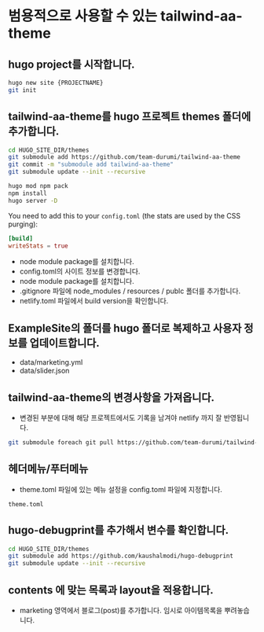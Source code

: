 # 범용적으로 사용할 수 있는 tailwind-aa-theme

## hugo project를 시작합니다. 

```bash
hugo new site {PROJECTNAME}
git init

```

## tailwind-aa-theme를 hugo 프로젝트 themes 폴더에 추가합니다.

```bash
cd HUGO_SITE_DIR/themes
git submodule add https://github.com/team-durumi/tailwind-aa-theme
git commit -m "submodule add tailwind-aa-theme"
git submodule update --init --recursive
```


```bash
hugo mod npm pack
npm install
hugo server -D
```

You need to add this to your `config.toml` (the stats are used by the CSS purging):

```toml
[build]
writeStats = true
```
- node module package를 설치합니다. 
- config.toml의 사이트 정보를 변경합니다. 
- node module package를 설치합니다. 
- .gitignore 파일에 node_modules / resources / publc 폴더를 추가합니다. 
- netlify.toml 파일에서 build version을 확인합니다.


## ExampleSite의 폴더를 hugo 폴더로 복제하고 사용자 정보를 업데이트합니다. 

- data/marketing.yml
- data/slider.json

## tailwind-aa-theme의 변경사항을 가져옵니다. 
- 변경된 부분에 대해 해당 프로젝트에서도 기록을 남겨야 netlify 까지 잘 반영됩니다. 

```bash
git submodule foreach git pull https://github.com/team-durumi/tailwind-aa-theme.git
```

## 헤더메뉴/푸터메뉴 
- theme.toml 파일에 있는 메뉴 설정을 config.toml 파일에 지정합니다. 
```
theme.toml
```

## hugo-debugprint를 추가해서 변수를 확인합니다.

```bash
cd HUGO_SITE_DIR/themes
git submodule add https://github.com/kaushalmodi/hugo-debugprint
git submodule update --init --recursive
```

## contents 에 맞는 목록과 layout을 적용합니다. 
- marketing 영역에서 블로그(post)를 추가합니다. 임시로 아이템목록을 뿌려놓습니다.